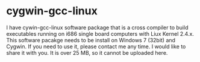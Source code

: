 # cygwin-gcc-linux

I have cywin-gcc-linux software package that is a cross compiler to build executables running on i686 single board computers with Liux Kernel 2.4.x. This software pacakge needs to be install on Windows 7 (32bit) and Cygwin. 
If you  need to use it, please contact me any time. I would like to share it with you. 
It is over 25 MB, so it cannot be uploaded here. 
